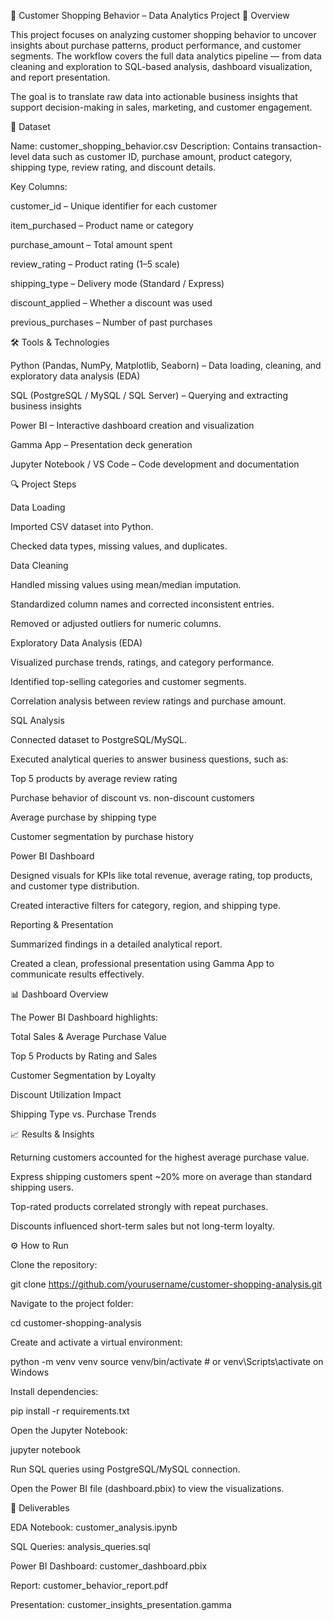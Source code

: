 🧠 Customer Shopping Behavior – Data Analytics Project
📌 Overview

This project focuses on analyzing customer shopping behavior to uncover insights about purchase patterns, product performance, and customer segments. The workflow covers the full data analytics pipeline — from data cleaning and exploration to SQL-based analysis, dashboard visualization, and report presentation.

The goal is to translate raw data into actionable business insights that support decision-making in sales, marketing, and customer engagement.

📂 Dataset

Name: customer_shopping_behavior.csv
Description: Contains transaction-level data such as customer ID, purchase amount, product category, shipping type, review rating, and discount details.

Key Columns:

customer_id – Unique identifier for each customer

item_purchased – Product name or category

purchase_amount – Total amount spent

review_rating – Product rating (1–5 scale)

shipping_type – Delivery mode (Standard / Express)

discount_applied – Whether a discount was used

previous_purchases – Number of past purchases

🛠️ Tools & Technologies

Python (Pandas, NumPy, Matplotlib, Seaborn) – Data loading, cleaning, and exploratory data analysis (EDA)

SQL (PostgreSQL / MySQL / SQL Server) – Querying and extracting business insights

Power BI – Interactive dashboard creation and visualization

Gamma App – Presentation deck generation

Jupyter Notebook / VS Code – Code development and documentation

🔍 Project Steps

Data Loading

Imported CSV dataset into Python.

Checked data types, missing values, and duplicates.

Data Cleaning

Handled missing values using mean/median imputation.

Standardized column names and corrected inconsistent entries.

Removed or adjusted outliers for numeric columns.

Exploratory Data Analysis (EDA)

Visualized purchase trends, ratings, and category performance.

Identified top-selling categories and customer segments.

Correlation analysis between review ratings and purchase amount.

SQL Analysis

Connected dataset to PostgreSQL/MySQL.

Executed analytical queries to answer business questions, such as:

Top 5 products by average review rating

Purchase behavior of discount vs. non-discount customers

Average purchase by shipping type

Customer segmentation by purchase history

Power BI Dashboard

Designed visuals for KPIs like total revenue, average rating, top products, and customer type distribution.

Created interactive filters for category, region, and shipping type.

Reporting & Presentation

Summarized findings in a detailed analytical report.

Created a clean, professional presentation using Gamma App to communicate results effectively.

📊 Dashboard Overview

The Power BI Dashboard highlights:

Total Sales & Average Purchase Value

Top 5 Products by Rating and Sales

Customer Segmentation by Loyalty

Discount Utilization Impact

Shipping Type vs. Purchase Trends

📈 Results & Insights

Returning customers accounted for the highest average purchase value.

Express shipping customers spent ~20% more on average than standard shipping users.

Top-rated products correlated strongly with repeat purchases.

Discounts influenced short-term sales but not long-term loyalty.

⚙️ How to Run

Clone the repository:

git clone https://github.com/yourusername/customer-shopping-analysis.git


Navigate to the project folder:

cd customer-shopping-analysis


Create and activate a virtual environment:

python -m venv venv
source venv/bin/activate  # or venv\Scripts\activate on Windows


Install dependencies:

pip install -r requirements.txt


Open the Jupyter Notebook:

jupyter notebook


Run SQL queries using PostgreSQL/MySQL connection.

Open the Power BI file (dashboard.pbix) to view the visualizations.

📜 Deliverables

EDA Notebook: customer_analysis.ipynb

SQL Queries: analysis_queries.sql

Power BI Dashboard: customer_dashboard.pbix

Report: customer_behavior_report.pdf

Presentation: customer_insights_presentation.gamma
